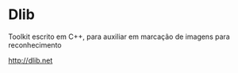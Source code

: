 # Dlib

Toolkit escrito em C++, para auxiliar em marcação de imagens para reconhecimento

http://dlib.net
